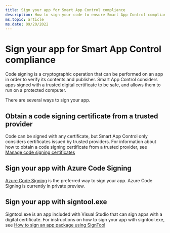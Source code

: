 ```yaml
---
title: Sign your app for Smart App Control compliance
description: How to sign your code to ensure Smart App Control compliance
ms.topic: article
ms.date: 09/20/2022
---
```


# Sign your app for Smart App Control compliance

Code signing is a cryptographic operation that can be performed on an app in order to verify its contents and publisher. Smart App Control considers apps signed with a trusted digital certificate to be safe, and allows them to run on a protected computer.

There are several ways to sign your app.

## Obtain a code signing certificate from a trusted provider

Code can be signed with any certificate, but Smart App Control only considers certificates issued by trusted providers. For information about how to obtain a code signing certificate from a trusted provider, see [Manage code signing certificates](/windows-hardware/drivers/dashboard/code-signing-cert-manage#get-or-renew-a-code-signing-certificate)

## Sign your app with Azure Code Signing

[Azure Code Signing](https://techcommunity.microsoft.com/t5/security-compliance-and-identity/azure-code-signing-democratizing-trust-for-developers-and/ba-p/3604669) is the preferred way to sign your app. Azure Code Signing is currently in private preview.

## Sign your app with signtool.exe

Signtool.exe is an app included with Visual Studio that can sign apps with a digital certificate. For instructions on how to sign your app with signtool.exe, see [How to sign an app package using SignTool](/windows/win32/appxpkg/how-to-sign-a-package-using-signtool)
